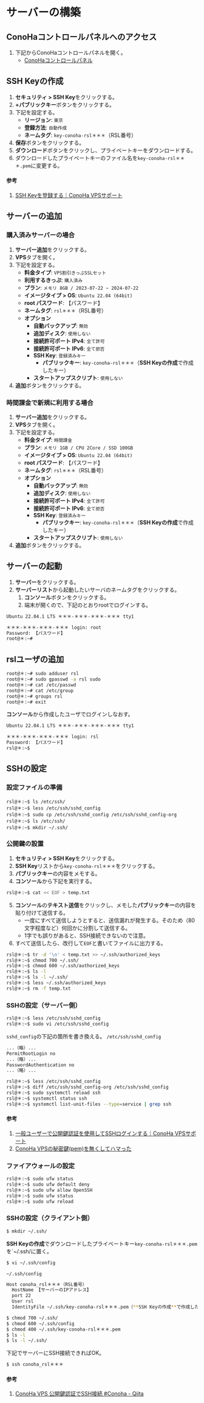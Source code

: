 # サーバーの構築

## ConoHaコントロールパネルへのアクセス
1. 下記からConoHaコントロールパネルを開く。
   - [ConoHaコントロールパネル](https://manage.conoha.jp/Dashboard/)

## SSH Keyの作成
1. **セキュリティ > SSH Key**をクリックする。
2. **+パブリックキー**ボタンをクリックする。
3. 下記を設定する。
   - **リージョン**: `東京`
   - **登録方法**: `自動作成`
   - **ネームタグ**: `key-conoha-rsl＊＊＊`（RSL番号）
4. **保存**ボタンをクリックする。
5. **ダウンロード**ボタンをクリックし、プライベートキーをダウンロードする。
6. ダウンロードしたプライベートキーのファイル名を`key-conoha-rsl＊＊＊.pem`に変更する。

#### 参考
1. [SSH Keyを登録する｜ConoHa VPSサポート](https://support.conoha.jp/v/registsshkey/)

## サーバーの追加

### 購入済みサーバーの場合
1. **サーバー追加**をクリックする。
2. **VPS**タブを開く。
3. 下記を設定する。
   - **料金タイプ**: `VPS割引きっぷSSLセット`
   - **利用するきっぷ**: `購入済み`
   - **プラン**: `メモリ 8GB / 2023-07-22 ~ 2024-07-22`
   - **イメージタイプ > OS**: `Ubuntu 22.04 (64bit)`
   - **root パスワード**: 【パスワード】
   - **ネームタグ**: `rsl＊＊＊`（RSL番号）
   - **オプション**
     - **自動バックアップ**: `無効`
     - **追加ディスク**: `使用しない`
     - **接続許可ポート IPv4**: `全て許可`
     - **接続許可ポート IPv6**: `全て拒否`
     - **SSH Key**: `登録済みキー`
       - **パブリックキー**: `key-conoha-rsl＊＊＊`（**SSH Keyの作成**で作成したキー）
     - **スタートアップスクリプト**: `使用しない`
4. **追加**ボタンをクリックする。

### 時間課金で新規に利用する場合
1. **サーバー追加**をクリックする。
2. **VPS**タブを開く。
3. 下記を設定する。
   - **料金タイプ**: `時間課金`
   - **プラン**: `メモリ 1GB / CPU 2Core / SSD 100GB`
   - **イメージタイプ > OS**: `Ubuntu 22.04 (64bit)`
   - **root パスワード**: 【パスワード】
   - **ネームタグ**: `rsl＊＊＊`（RSL番号）
   - **オプション**
     - **自動バックアップ**: `無効`
     - **追加ディスク**: `使用しない`
     - **接続許可ポート IPv4**: `全て許可`
     - **接続許可ポート IPv6**: `全て拒否`
     - **SSH Key**: `登録済みキー`
       - **パブリックキー**: `key-conoha-rsl＊＊＊`（**SSH Keyの作成**で作成したキー）
     - **スタートアップスクリプト**: `使用しない`
4. **追加**ボタンをクリックする。

## サーバーの起動
1. **サーバー**をクリックする。
2. **サーバーリスト**から起動したいサーバのネームタグをクリックする。
   1. **コンソール**ボタンをクリックする。
   2. 端末が開くので、下記のとおりrootでログインする。

```bash
Ubuntu 22.04.1 LTS ＊＊＊-＊＊＊-＊＊＊-＊＊＊ tty1

＊＊＊-＊＊＊-＊＊＊-＊＊＊ login: root
Password: 【パスワード】
root@＊:~#
```

## rslユーザの追加
```bash
root@＊:~# sudo adduser rsl
root@＊:~# sudo gpasswd -a rsl sudo
root@＊:~# cat /etc/passwd
root@＊:~# cat /etc/group
root@＊:~# groups rsl
root@＊:~# exit
```

**コンソール**から作成したユーザでログインしなおす。
```bash
Ubuntu 22.04.1 LTS ＊＊＊-＊＊＊-＊＊＊-＊＊＊ tty1

＊＊＊-＊＊＊-＊＊＊-＊＊＊ login: rsl
Password: 【パスワード】
rsl@＊:~$
```

## SSHの設定

### 設定ファイルの準備
```bahs
rsl@＊:~$ ls /etc/ssh/
rsl@＊:~$ less /etc/ssh/sshd_config
rsl@＊:~$ sudo cp /etc/ssh/sshd_config /etc/ssh/sshd_config-org
rsl@＊:~$ ls /etc/ssh/
rsl@＊:~$ mkdir ~/.ssh/
```

### 公開鍵の設置
1. **セキュリティ > SSH Key**をクリックする。
2. **SSH Key**リストから`key-conoha-rsl＊＊＊`をクリックする。
3. **パブリックキー**の内容をメモする。
4. **コンソール**から下記を実行する。

```bash
rsl@＊:~$ cat << EOF > temp.txt
```

5. **コンソール**の**テキスト送信**をクリックし、メモした**パブリックキー**の内容を貼り付けて送信する。
   - 一度にすべて送信しようとすると、送信漏れが発生する。そのため（80文字程度など）何回かに分割して送信する。
   - 1字でも誤りがあると、SSH接続できないので注意。
6. すべて送信したら、改行して`EOF`と書いてファイルに出力する。

```bash
rsl@＊:~$ tr -d '\n' < temp.txt >> ~/.ssh/authorized_keys
rsl@＊:~$ chmod 700 ~/.ssh/
rsl@＊:~$ chmod 600 ~/.ssh/authorized_keys
rsl@＊:~$ ls -l
rsl@＊:~$ ls -l ~/.ssh/
rsl@＊:~$ less ~/.ssh/authorized_keys
rsl@＊:~$ rm -f temp.txt
```

### SSHの設定（サーバー側）
```bash
rsl@＊:~$ less /etc/ssh/sshd_config
rsl@＊:~$ sudo vi /etc/ssh/sshd_config
```

`sshd_config`の下記の箇所を書き換える。
`/etc/ssh/sshd_config`
```bash
...（略）...
PermitRootLogin no
...（略）...
PasswordAuthentication no
...（略）...
```

```bash
rsl@＊:~$ less /etc/ssh/sshd_config
rsl@＊:~$ diff /etc/ssh/sshd_config-org /etc/ssh/sshd_config
rsl@＊:~$ sudo systemctl reload ssh
rsl@＊:~$ systemctl status ssh
rsl@＊:~$ systemctl list-unit-files --type=service | grep ssh
```

#### 参考
1. [一般ユーザーで公開鍵認証を使用してSSHログインする｜ConoHa VPSサポート](https://support.conoha.jp/v/addusersshkey/)
2. [ConoHa VPSの秘密鍵(pem)を無くしてハマった](https://zenn.dev/hasegit/articles/a4db90b3b95cb7)

### ファイアウォールの設定
```bash
rsl@＊:~$ sudo ufw status
rsl@＊:~$ sudo ufw default deny
rsl@＊:~$ sudo ufw allow OpenSSH
rsl@＊:~$ sudo ufw status
rsl@＊:~$ sudo ufw reload
```

### SSHの設定（クライアント側）
```bash
$ mkdir ~/.ssh/
```

**SSH Keyの作成**でダウンロードしたプライベートキー`key-conoha-rsl＊＊＊.pem`を`~/.ssh/に置く。

```bash
$ vi ~/.ssh/config
```

`~/.ssh/config`
```bash
Host conoha_rsl＊＊＊（RSL番号）
  HostName 【サーバーのIPアドレス】
  port 22
  User rsl
  IdentityFile ~/.ssh/key-conoha-rsl＊＊＊.pem（**SSH Keyの作成**で作成したキー）
```

```bash
$ chmod 700 ~/.ssh/
$ chmod 600 ~/.ssh/config
$ chmod 400 ~/.ssh/key-conoha-rsl＊＊＊.pem
$ ls -l
$ ls -l ~/.ssh/
```

下記でサーバーにSSH接続できればOK。
```bash
$ ssh conoha_rsl＊＊＊
```

#### 参考
1. [ConoHa VPS 公開鍵認証でSSH接続 #Conoha - Qiita](https://qiita.com/kaoru0404/items/9c5ff6d45462e9d06133)

